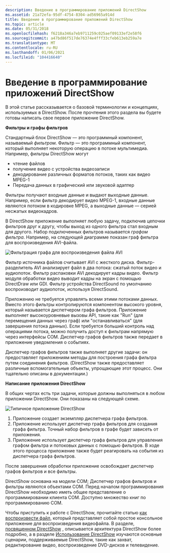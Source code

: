 ```yaml
---
description: Введение в программирование приложений DirectShow
ms.assetid: 21a72efa-95df-4754-8304-ad56965a914d
title: Введение в программирование приложений DirectShow
ms.topic: article
ms.date: 05/31/2018
ms.openlocfilehash: f6218a346a7eb9711259c025aef09133ef2e58f6
ms.sourcegitcommit: a47bd86f517de76374e4fff33cfeb613eb259a7e
ms.translationtype: MT
ms.contentlocale: ru-RU
ms.lasthandoff: 01/06/2021
ms.locfileid: "104416640"
---
```

# <a name="introduction-to-directshow-application-programming"></a>Введение в программирование приложений DirectShow

В этой статье рассказывается о базовой терминологии и концепциях, используемых в DirectShow. После прочтения этого раздела вы будете готовы написать свое первое приложение DirectShow.

**Фильтры и графы фильтров**

Стандартный блок DirectShow — это программный компонент, называемый *фильтром*. Фильтр — это программный компонент, который выполняет некоторую операцию в потоке мультимедиа. Например, фильтры DirectShow могут

-   чтение файлов
-   получение видео с устройства видеозаписи
-   декодирование различных форматов потоков, таких как видео MPEG-1
-   Передача данных в графический или звуковой адаптер

Фильтры получают входные данные и выдают выходные данные. Например, если фильтр декодирует видео MPEG-1, входные данные являются потоком в кодировке MPEG, а выходные данные — серией несжатых видеокадров.

В DirectShow приложение выполняет любую задачу, подключив цепочки фильтров друг к другу, чтобы выход из одного фильтра стал входным для другого. Набор подключенных фильтров называется *графом фильтра*. Например, на следующей диаграмме показан граф фильтра для воспроизведения AVI-файла.

![Фильтрация графа для воспроизведения файла AVI](images/avi-filter-graph.png)

Фильтр источника файлов считывает AVI с жесткого диска. Фильтр-разделитель AVI анализирует файл в два потока: сжатый поток видео и аудиопоток. Фильтр распаковки AVI декодирует кадры видео. Фильтр модуля обработки видео выводит кадры на экран с помощью DirectDraw или GDI. Фильтр устройства DirectSound по умолчанию воспроизводит аудиопоток, используя DirectSound.

Приложению не требуется управлять всеми этими потоками данных. Вместо этого фильтры контролируются компонентом высокого уровня, который называется диспетчером графа фильтров. Приложение выполняет высокоуровневые вызовы API, такие как "Run" (для перемещения данных через граф) или "останавливаться" (для завершения потока данных). Если требуется больший контроль над операциями потока, можно получить доступ к фильтрам напрямую через интерфейсы COM. Диспетчер графов фильтров также передает в приложение уведомления о событиях.

Диспетчер графов фильтров также выполняет другие задачи: он предоставляет приложениям методы для построения графа фильтра путем соединения фильтров. (DirectShow также предоставляет различные вспомогательные объекты, упрощающие этот процесс. Они тщательно описаны в документации.)

**Написание приложения DirectShow**

В общих чертах есть три задачи, которые должны выполняться в любом приложении DirectShow. Они показаны на следующей схеме.

![Типичное приложение DirectShow](images/fgm.png)

1.  Приложение создает экземпляр диспетчера графа фильтров.
2.  Приложение использует диспетчер графа фильтров для создания графа фильтра. Точный набор фильтров в графе будет зависеть от приложения.
3.  Приложение использует диспетчер графа фильтров для управления графом фильтра и потоковых данных с помощью фильтров. В ходе этого процесса приложение также будет реагировать на события из диспетчера графа фильтров.

После завершения обработки приложение освобождает диспетчер графов фильтров и все фильтры.

DirectShow основана на модели COM; Диспетчер графов фильтров и фильтры являются объектами COM. Перед началом программирования DirectShow необходимо иметь общее представление о программировании клиента COM. Доступно множество книг по программированию COM.

Чтобы приступить к работе с DirectShow, прочитайте статью [как воспроизвести файл](how-to-play-a-file.md), который представляет собой простое консольное приложение для воспроизведения видеофайла. В разделе, [посвященном DirectShow](about-directshow.md) , описывается архитектура DirectShow более подробно, а в разделе [Использование DirectShow](using-directshow.md) изучаются основные сценарии, поддерживаемые DirectShow, такие как захват, редактирование видео, воспроизведение DVD-дисков и телевидение.

 

 



